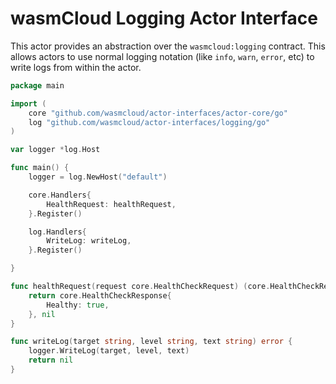 # wasmCloud Logging Actor Interface

This actor provides an abstraction over the `wasmcloud:logging` contract. This
allows actors to use normal logging notation (like `info`, `warn`, `error`, etc)
to write logs from within the actor.

```go
package main

import (
	core "github.com/wasmcloud/actor-interfaces/actor-core/go"
	log "github.com/wasmcloud/actor-interfaces/logging/go"
)

var logger *log.Host

func main() {
	logger = log.NewHost("default")

	core.Handlers{
		HealthRequest: healthRequest,
	}.Register()

	log.Handlers{
		WriteLog: writeLog,
	}.Register()

}

func healthRequest(request core.HealthCheckRequest) (core.HealthCheckResponse, error) {
	return core.HealthCheckResponse{
		Healthy: true,
	}, nil
}

func writeLog(target string, level string, text string) error {
	logger.WriteLog(target, level, text)
	return nil
}
```
